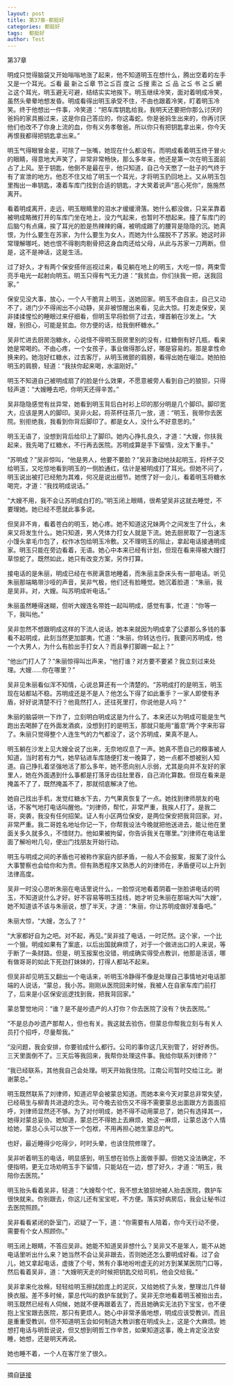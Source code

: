 ```yaml
---
layout: post
title: 第37章-都挺好
categories: 都挺好
tags:  都挺好
author: Test
---
```


第37章

明成只觉得脑袋又开始嗡嗡地涨了起来，他不知道明玉在想什么，腾出空着的左手又是一个耳光。≦看 最 新≧≦章 节≧≦百 度≧ ≦搜 索≧ ≦ 品 ≧≦ 书 ≧≦ 網 ≧这个耳光，明玉避无可避，结结实实地挨下。明玉继续冷笑，面对着明成冷笑，虽然头晕晕地想发昏。明成看得出明玉承受不住，不由也跟着冷笑，盯着明玉冷笑。终于他想出一件事，冷笑道：“把车库钥匙给我，我明天还要把你那么讨厌的爸妈的家具搬过来，这是你自己答应的，你这毒蛇。你是爸妈生出来的，你再讨厌他们也改不了你身上流的血，你有义务孝敬爸。所以你只有把钥匙拿出来，你今天再恨我都得把钥匙拿出来。”



明玉气得眼冒金星，可除了一张嘴，她现在什么都没有。而明成看着明玉终于冒火的眼睛，得意地大声笑了，非常非常畅快，那么多年来，他还是第一次在明玉面前占了上风。至于钥匙，他倒不是最在乎，他只知道，自己今天憋了一肚子的气终于有了宣泄的地方。他忍不住又给了明玉一个耳光，才将明玉扔回地上。又从明玉包里掏出一串钥匙，凑着车库门找到合适的钥匙，才大笑着说声“恶心死你”，施施然离开。



看着明成离开，走远，明玉眼睛里的泪水才缓缓滑落。她什么都没做，只呆呆靠着被明成略微打开的车库门坐在地上，没力气起来，也暂时不想起来。撞了车库门的后脑勺有点痛，挨了耳光的脸是热辣辣的痛，被明成踢了的腰背是隐隐的沉。她真恨，为什么要生在苏家，为什么要生为女人，而她为什么摆脱不了苏家。她这时非常理解哪吒，她也恨不得剔肉剔骨把这身血肉还给父母，从此与苏家一刀两断。但是，这不是神话，这是生活。



过了好久，才有两个保安搭伴巡视过来，看见躺在地上的明玉，大吃一惊，两束雪亮手电光一起射向明玉。明玉只得有气无力道：“我贫血，你们扶我一把，送我回家。”



保安见没大事，放心，一个人干脆背上明玉，送她回家。明玉不由自主，自己又动不了，进门少不得闹出不小动静，吴非被惊醒出来看，见此大惊。打发走保安，吴非揉揉惺忪的睡眼过来仔细看，但明玉早将脸侧了过去，埋首躺在沙发上。“大嫂，别担心，可能是贫血。你方便的话，给我倒杯糖水。”



吴非忙进去厨房泡糖水，心说怪不得明玉厨房里别的没有，红糖倒有好几瓶，看来她是常喝的。不由心疼，一个女孩子，事业做得那么好，哪是容易的。那是拿性命换来的。她泡好红糖水，过去客厅，从明玉微颤的肩膀，看得出她在啜泣。她拍拍明玉的肩膀，轻道：“我扶你起来喝，水温刚好。”



明玉不知道自己被明成扇了的脸是什么效果，不愿意被旁人看到自己的狼狈，只得轻声道：“大嫂睡去吧，你明天还得辛苦。”



吴非隐隐感觉有丝异常，她看到明玉背后白衬衫上印的那分明是几个脚印。脚印宽大，应该是男人的脚印。吴非火起，将茶杯往茶几一放，道：“明玉，我带你去医院。别拒绝我，我看到你背后脚印了。都是女人，没什么不好意思的。”



明玉无语了，没想到背后给印上了脚印。她内心挣扎良久，才道：“大嫂，你扶我起来，我先喝了红糖水，不行再去医院。苏明成算是手下留情，没太下重手。”



“苏明成？”吴非惊叫，“他是男人，他要不要脸？”吴非激动地扶起明玉，将杯子交给明玉，又吃惊地看到明玉的一侧脸通红，估计是被明成打了耳光。但她不问了，明玉说出被打已经勉为其难，何况是说出细节。她愣了好一会儿，看着明玉将糖水喝完，才道：“我找明成说话。”



“大嫂不用，我不会让苏明成白打的。”明玉闭上眼睛，很希望吴非这就去睡觉，不要理她。她已经不愿就此事多说。



但吴非不肯，看着苍白的明玉，她心疼。她不知道这兄妹两个之间发生了什么，未来又将发生什么。她只知道，男人凭体力打女人就是下流。她去厨房取了一包速冻小馒头拿毛巾包了，权作冰包给明玉冷敷。又不理明玉的阻止，拿起电话接通明成家。明玉只能在旁边看着，无语。她心中本来已经有计划，但现在看来得被大嫂打草惊蛇了。既然如此，她只有改变方案，另作打算。



接电话的是朱丽，明成已经在书房满意地睡着，而朱丽主卧床头有一部电话。听见朱丽那端略带沙哑的声音，吴非气极，他们还有脸睡觉。她沉着脸道：“朱丽，我是吴非。对，大嫂。叫苏明成听电话。”



朱丽虽然睡得迷糊，但听大嫂连名带姓一起叫明成，感觉有事，忙道：“你等一下，我叫他。”



吴非忽然不想跟明成这样的下流人说话，她本来就因为明成拿了公婆那么多钱的事看不起明成，此刻当然更加鄙夷，忙道：“朱丽，你转达也行。我要问苏明成，他一个大男人，为什么有脸出手打女人？而且拳打脚踢一起上？”



“他出门打人了？”朱丽惊得叫岀声来，“他打谁？对方要不要紧？我立刻过来处理。大嫂……你在哪里？”



吴非见朱丽看似浑不知情，心说总算还有一个清楚的。“苏明成打的是明玉，明玉现在站都站不稳。苏明成还是不是人？他怎么下得了如此重手？一家人即使有矛盾，好好说清楚不行？他竟然打人，还往死里打，你说他是人吗？”



朱丽的脑袋哄一下炸了，立刻明白明成这是为什么了。本来还以为明成可能是生气跑出去喝醉了在外面发酒疯，没想到打的是明玉，那就只能用“蓄意”两个字来形容了。朱丽只觉得整个人连生气的力气都没了，这个苏明成，果真不是人。



明玉躺在沙发上见大嫂全说了出来，无奈地叹息了一声。她真不愿自己的糗事被人知道，当时若有力气，她早钻进车库随便打发一晚算了，她一点都不想被别人知道。自己挣扎着坚强地活了那么多年，她不愿向别人示弱，尤其是向并不友好的家里人，她在外面遇到什么事都是打落牙齿往肚里吞，自己消化算数。但现在看来是掩盖不了了，既然掩盖不了，那就彻底解决了他。



她自己找出手机，发觉红糖水下去，力气果真恢复了一点。她找到律师朋友的电话，不客气地打电话叫醒他。“刘律师，帮忙，非常严重，我挨人打了。是我二哥，突袭，我没有任何招架。证人有小区两位保安，是两位保安把我背回家。对，非常严重。我二哥姓名地址你记一下，你帮我设法今晚就把他送进去，能让他在里面关多久就多久，不惜财力。他如果被拘留，你告诉我关在哪里。”刘律师在电话里面了解吩咐几句，便出门找朋友开始行动。



明玉与明成之间的矛盾也可被称作家庭内部矛盾，一般人不会报案，报案了没什么大事警察也会给你和为贵。但有熟悉程序又熟悉人的刘律师在，矛盾便可以上升到法律高度。



吴非一时没心思听朱丽在电话里说什么，一脸惊诧地看着阴着一张脸讲电话的明玉，不知道说什么才好。好不容易等明玉挂线，她才听见朱丽在那端大叫“大嫂”，她不知道该不该与朱丽说，想了半天，才道：“朱丽，你让苏明成做好准备吧。”



朱丽大惊，“大嫂，怎么了？”



“大家都好自为之吧。对不起，再见。”吴非挂了电话，一时茫然。这个家，一个比一个狠。明成如果有了案底，以后出国就麻烦了，对于一个做进出口的人来说，等于断了一条财路。但是，明玉报案也没错，明成确实得受点教训，他那是活该，哪有做哥哥的如此下死劲打妹妹的，打得人都站不起来。



但吴非却见明玉又翻出一个电话来，听明玉冷静得不像是处理自己事情地对电话那端的人说话，“蒙总，我小苏。刚刚从医院回来时候，我被人在自家车库门前打了，后来是小区保安巡逻找到我，把我背回家。”



蒙总警觉地问：“谁？是不是吵遗产的人打你？你去医院了没有？快去医院。”



“不是总办吵遗产那帮人，但也有关。我这就去验伤，但蒙总你帮我立刻与有关人员打个招呼，尽量帮我。”



“没问题，我会安排，你要验成什么都行。公司的事你这几天别管了，好好养伤。三天里面倒不了。三天后等我回来，我帮你处理这件事。我给你联系刘律师？”



“我已经联系，其他我自己会处理。明天开始我住院。江南公司暂时交给江北。谢谢蒙总。”



明玉既然联系了刘律师，知道迟早会被蒙总知道。而她本来今天对蒙总非常失望，已经萌生与柳青共进退的念头。可今晚去验伤又不得不需要蒙总出面跟方方面面招呼，刘律师显然还不够。为了对付明成，她不得不动用蒙总了，她只有选择其一，她得对蒙总妥协。她知道，蒙总巴不得她上去麻烦，她这一麻烦，让蒙总送个人情给她，蒙总心头可以放下一个包袱，不用再担心她生蒙总的气。



也好，最近睡得少吃得少，时时头晕，也该住院修理了。



吴非听着明玉的电话，明显感到，明玉想在验伤上面做手脚。但她又没法确定，不便指明，更无立场劝明玉手下留情，只能站在一边，想了好久，才道：“明玉，我陪你去医院。”



明玉抬头看着吴非，轻道：“大嫂帮个忙，我不想太狼狈地被人抬去医院，救护车很快就来。你别跟去，你这儿还有宝宝呢，不方便。落实好病房后，我会让秘书过去医院照顾。”



吴非看看紧闭的卧室门，迟疑了一下，道：“你需要有人陪着，你今天行动不便，需要有个女人照顾你。”



明玉闭上眼睛，不答应吴非。她能不知道吴非想什么？吴非又不是笨人，能不从她电话里听出什么来？她当然不会让吴非跟去，否则她还怎么要明成好看。过了会儿，她又拿起电话，虚拨了个号，煞有介事地吩咐虚无的对方到某某医院门口等，然后看着吴非，道：“大嫂明天走的时候把钥匙交给司机，他会交给我。”



吴非拿来化妆棉，轻轻给明玉擦拭脸庞上的泥灰，又给她梳了头发，整理岀几件替换衣服。差不多时候，蒙总代叫的救护车就到了。吴非无奈地看着明玉被抬出去，明玉既然已经有人伺候，她就不便再跟着去了，而且她确实无法扔下宝宝，也不便抱上宝宝跟去医院，那只有更烦人。她心中非常矛盾地想，明成应该受教训，而且是重重受教训，但不知道明玉会如何制造大教训套在明成头上，这是个大麻烦。她想打电话与明哲说说，但又想到明哲工作辛苦，如果知道这事，晚上肯定没法安睡，她想，还是明天再说。



她也睡不着，一个人在客厅坐了很久。







*****

摘自[链接](https://m.vodtw.com/wapbook-53717-32938811/)